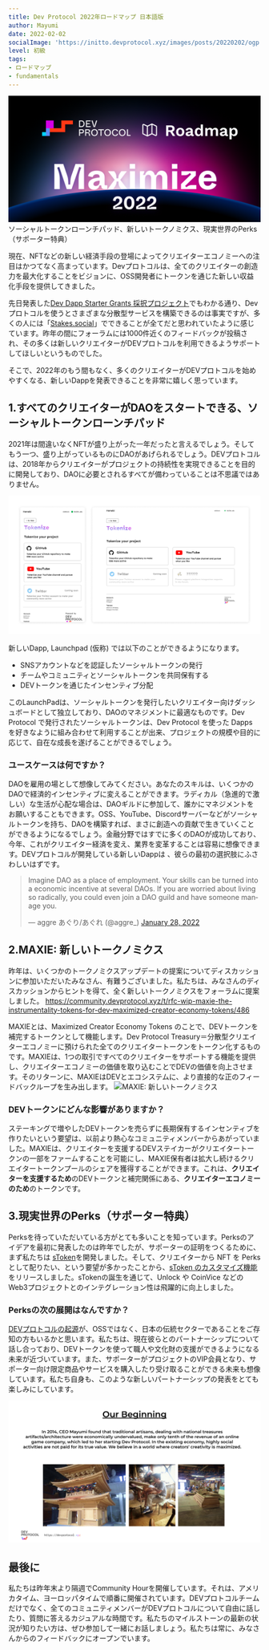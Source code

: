 ```yaml
---
title: Dev Protocol 2022年ロードマップ 日本語版
author: Mayumi
date: 2022-02-02
socialImage: 'https://initto.devprotocol.xyz/images/posts/20220202/ogp.png'
level: 初級
tags:
- ロードマップ
- fundamentals
---
```

![Dev Protocol 2022年ロードマップ 日本語版](/images/posts/20220202/ogp.png)
ソーシャルトークンローンチパッド、新しいトークノミクス、現実世界のPerks（サポーター特典）

現在、NFTなどの新しい経済手段の登場によってクリエイターエコノミーへの注目はかつてなく高まっています。Devプロトコルは、全てのクリエイターの創造力を最大化することをビジョンに、OSS開発者にトークンを通じた新しい収益化手段を提供してきました。

先日発表した[Dev Dapp Starter Grants 採択プロジェクト](https://prtimes.jp/main/html/rd/p/000000034.000018679.html)でもわかる通り、Devプロトコルを使うとさまざまな分散型サービスを構築できるのは事実ですが、多くの人には「[Stakes.social](https://stakes.social/)」でできることが全てだと思われていたように感じています。昨年の間にフォーラムには1000件近くのフィードバックが投稿され、その多くは新しいクリエイターがDEVプロトコルを利用できるようサポートしてほしいというものでした。

そこで、2022年のもう間もなく、多くのクリエイターがDEVプロトコルを始めやすくなる、新しいDappを発表できることを非常に嬉しく思っています。

## 1.すべてのクリエイターがDAOをスタートできる、ソーシャルトークンローンチパッド

2021年は間違いなくNFTが盛り上がった一年だったと言えるでしょう。そしてもう一つ、盛り上がっているものにDAOがあげられるでしょう。DEVプロトコルは、2018年からクリエイターがプロジェクトの持続性を実現できることを目的に開発しており、DAOに必要とされるすべてが備わっていることは不思議ではありません。

![ソーシャルトークンローンチパッド](/images/posts/20220202/1.png)

新しいDapp, Launchpad (仮称) では以下のことができるようになります。

- SNSアカウントなどを認証したソーシャルトークンの発行
- チームやコミュニティとソーシャルトークンを共同保有する
- DEVトークンを通じたインセンティブ分配

このLaunchPadは、ソーシャルトークンを発行したいクリエイター向けダッシュボードとして独立しており、DAOのマネジメントに最適なものです。Dev Protocol で発行されたソーシャルトークンは、Dev Protocol を使った Dapps を好きなように組み合わせて利用することが出来、プロジェクトの規模や目的に応じて、自在な成長を遂げることができるでしょう。

### ユースケースは何ですか？
DAOを雇用の場として想像してみてください。あなたのスキルは、いくつかのDAOで経済的インセンティブに変えることができます。ラディカル（急進的で激しい）な生活が心配な場合は、DAOギルドに参加して、誰かにマネジメントをお願いすることもできます。OSS、YouTube、Discordサーバーなどがソーシャルトークンを持ち、DAOを構築すれば、まさに創造への貢献で生きていくことができるようになるでしょう。金融分野ではすでに多くのDAOが成功しており、今年、これがクリエイター経済を変え、業界を変革することは容易に想像できます。DEVプロトコルが開発している新しいDappは 、彼らの最初の選択肢にふさわしいはずです。

<blockquote class="twitter-tweet"><p lang="en" dir="ltr">Imagine DAO as a place of employment. Your skills can be turned into a economic incentive at several DAOs. If you are worried about living so radically, you could even join a DAO guild and have someone manage you.</p>&mdash; aggre あぐり/あぐれ (@aggre_) <a href="https://twitter.com/aggre_/status/1486943524285079559?ref_src=twsrc%5Etfw">January 28, 2022</a></blockquote> <script async src="https://platform.twitter.com/widgets.js" charset="utf-8"></script>

## 2.MAXIE: 新しいトークノミクス

昨年は、いくつかのトークノミクスアップデートの提案についてディスカッションに参加いただいたみなさん、有難うございました。私たちは、みなさんのディスカッションからヒントを得て、全く新しいトークノミクスをフォーラムに提案しました。
https://community.devprotocol.xyz/t/rfc-wip-maxie-the-instrumentality-tokens-for-dev-maximized-creator-economy-tokens/486

MAXIEとは、Maximized Creator Economy Tokens のことで、DEVトークンを補完するトークンとして機能します。Dev Protocol Treasury＝分散型クリエイターエコノミーに預けられた全てのクリエイタートークンをトークン化するものです。MAXIEは、1つの取引ですべてのクリエイターをサポートする機能を提供し、クリエイターエコノミーの価値を取り込むことでDEVの価値を向上させます。そのリターンに、MAXIEはDEVとエコシステムに、より直接的な正のフィードバックループを生み出します。
![MAXIE: 新しいトークノミクス](https://miro.medium.com/max/500/0*evcqkTPIHa8Uamf-) 

### DEVトークンにどんな影響がありますか？
ステーキングで増やしたDEVトークンを売らずに長期保有するインセンティブを作りたいという要望は、以前より熱心なコミュニティメンバーからあがっていました。MAXIEは、クリエイターを支援するDEVステイカーがクリエイタートークンの一部をファームすることを可能にし、MAXIE保有者は拡大し続けるクリエイタートークンプールのシェアを獲得することができます。これは、**クリエイターを支援するため**のDEVトークンと補完関係にある、**クリエイターエコノミーのため**のトークンです。

## 3.現実世界のPerks（サポーター特典）
Perksを待っていただいている方がとても多いことを知っています。Perksのアイデアを最初に発表したのは昨年でしたが、サポーターの証明をつくるために、まず私たちは [sToken](https://medium.com/devprtcl/stokens-nfts-mirroring-dev-staking-b41f93d0f8a6)を開発しました。そして、クリエイターから NFT を Perks として配りたい、という要望が多かったことから、[sToken のカスタマイズ機能](https://initto.devprotocol.xyz/ja/s-token-update/)をリリースしました。sTokenの誕生を通じて、Unlock や CoinVice などのWeb3プロジェクトとのインテグレーション性は飛躍的に向上しました。

### Perksの次の展開はなんですか？
[DEVプロトコルの起源](https://devprotocol.xyz/about)が、OSSではなく、日本の伝統セクターであることをご存知の方もいるかと思います。私たちは、現在彼らとのパートナーシップについて話し合っており、DEVトークンを使って職人や文化財の支援ができるようになる未来が近づいています。また、サポーターがプロジェクトのVIP会員となり、サポーター向け限定商品やサービスを購入したり受け取ることができる未来も想像しています。私たち自身も、このような新しいパートナーシップの発表をとても楽しみにしています。

![DEVプロトコルの起源](/images/posts/20220202/2.png)

## 最後に
私たちは昨年末より隔週でCommunity Hourを開催しています。それは、アメリカタイム、ヨーロッパタイムで順番に開催されています。DEVプロトコルチームだけでなく、全てのコミュニティメンバーがDEVプロトコルについて自由に話したり、質問に答えるカジュアルな時間です。私たちのマイルストーンの最新の状況が知りたい方は、ぜひ参加して一緒にお話しましょう。私たちは常に、みなさんからのフィードバックにオープンでいます。
